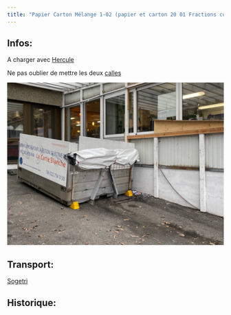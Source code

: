 ```yaml
---
title: "Papier Carton Mélange 1-02 (papier et carton 20 01 Fractions collectées séparément - autres que celles visées à la rubrique 15 01 - 200101)"
---
```


## Infos:
A charger avec [Hercule](/notes/equipements/vehicules/Hercule.md)

Ne pas oublier de mettre les deux [calles](/notes/equipements/consommables/C_CalleVehicule.md)

![PapierCarton](notes/images/i_gestionMatieres/i_papierCarton/I_PapierCarton1.jpg)

## Transport:
[Sogetri](notes/gestionDesMatieres/fournisseurGestionDesMatieres/Sogetri.md)

## Historique: